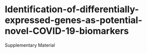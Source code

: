 # Identification-of-differentially-expressed-genes-as-potential-novel-COVID-19-biomarkers
Supplementary Material
